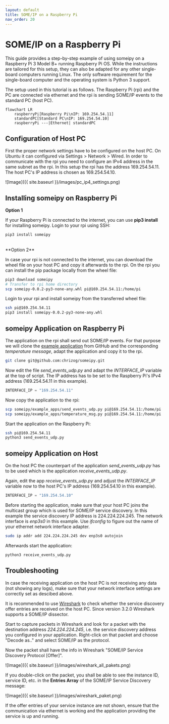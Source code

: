 ```yaml
---
layout: default
title: SOME/IP on a Raspberry Pi
nav_order: 20
---
```


<style type="text/css">
pre > code.language-mermaid {
    display: flex;
    justify-content: center;
    align-items: center;
}

p:has(img) {
    display: flex;
    justify-content: center;
    align-items: center;
}
</style>

# SOME/IP on a Raspberry Pi

This guide provides a step-by-step example of using someipy on a Raspberry Pi 3 Model B+ running Raspberry Pi OS. While the instructions are tailored for this setup, they can also be adapted for any other single-board computers running Linux. The only software requirement for the single-board computer and the operating system is Python 3 support.

The setup used in this tutorial is as follows. The Raspberry Pi (rpi) and the PC are connected via ethernet and the rpi is sending SOME/IP events to the standard PC (host PC).

```mermaid
flowchart LR
    raspberryPi[Raspberry Pi\nIP: 169.254.54.11]
    standardPC[Standard PC\nIP: 169.254.54.10]
    raspberryPi ---|Ethernet| standardPC
```

## Configuration of Host PC

First the proper network settings have to be configured on the host PC. On Ubuntu it can configured via Settings > Network > Wired.
In order to communicate with the rpi you need to configure an IPv4 address in the same subnet as the rpi. In this setup the rpi has the address 169.254.54.11. The host PC's IP address is chosen as 169.254.54.10.

![Image]({{ site.baseurl }}/images/pc_ip4_settings.png)

## Installing someipy on Raspberry Pi

**Option 1**

If your Raspberry Pi is connected to the internet, you can use **pip3 install** for installing someipy. Login to your rpi using SSH:

```bash
pip3 install someipy
```
<br/>
**Option 2**

In case your rpi is not connected to the internet, you can download the wheel file on your host PC and copy it afterwards to the rpi. On the rpi you can install the pip package locally from the wheel file:

```bash
pip3 download someipy
# Transfer to rpi home directory
scp someipy-0.0.2-py3-none-any.whl pi@169.254.54.11:/home/pi
```

Login to your rpi and install someipy from the transferred wheel file:

```bash
ssh pi@169.254.54.11
pip3 install someipy-0.0.2-py3-none-any.whl
```

## someipy Application on Raspberry Pi

The application on the rpi shall send out SOME/IP events. For that purpose we will clone the [example application](https://github.com/chrizog/someipy/blob/master/example_apps/send_events_udp.py) from GitHub and the corresponding *temperature message*, adapt the application and copy it to the rpi.

```bash
git clone git@github.com:chrizog/someipy.git
```

Now edit the file *send_events_udp.py* and adapt the *INTERFACE_IP* variable at the top of script. The IP address has to be set to the Raspberry Pi's IPv4 address (169.254.54.11 in this example).

```python
INTERFACE_IP = "169.254.54.11"
```

Now copy the application to the rpi:

```bash
scp someipy/example_apps/send_events_udp.py pi@169.254.54.11:/home/pi
scp someipy/example_apps/temperature_msg.py pi@169.254.54.11:/home/pi
```

Start the application on the Raspberry Pi:
```bash
ssh pi@169.254.54.11
python3 send_events_udp.py
```

## someipy Application on Host

On the host PC the counterpart of the application *send_events_udp.py* has to be used which is the application *receive_events_udp.py*.

Again, edit the app *receive_events_udp.py* and adjust the *INTERFACE_IP* variable now to the host PC's IP address (169.254.54.10 in this example).

```python
INTERFACE_IP = "169.254.54.10"
```

Before starting the application, make sure that your host PC joins the multicast group which is used for SOME/IP service discovery. In this example the service discovery IP address is 224.224.224.245. The network interface is *enp3s0* in this example. Use *ifconfig* to figure out the name of your ethernet network interface adapter.

```bash
sudo ip addr add 224.224.224.245 dev enp3s0 autojoin
```

Afterwards start the application:
```bash
python3 receive_events_udp.py
```

## Troubleshooting
In case the receiving application on the host PC is not receiving any data (not showing any logs), make sure that your network interface settings are correctly set as descibed above.

It is recommended to use [Wireshark](https://www.wireshark.org/download.html) to check whether the service discovery offer entries are received on the host PC. Since version 3.2.0 Wireshark supports a SOME/IP dissector.

Start to capture packets in Wireshark and look for a packet with the destination address *224.224.224.245*, i.e. the service discovery address you configured in your application. Right-click on that packet and choose "Decode as.." and select SOME/IP as the protocol.

Now the packet shall have the info in Wireshark "SOME/IP Service Discovery Protocol \[Offer\]".

![Image]({{ site.baseurl }}/images/wireshark_all_pakets.png)

If you double-click on the packet, you shall be able to see the instance ID, service ID, etc. in the **Entries Array** of the SOME/IP Service Discovery message:

![Image]({{ site.baseurl }}/images/wireshark_paket.png)

If the offer entries of your service instance are not shown, ensure that the communication via ethernet is working and the application providing the service is up and running.